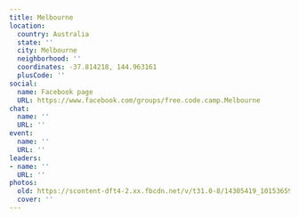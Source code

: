 ```yaml
---
title: Melbourne
location:
  country: Australia
  state: ''
  city: Melbourne
  neighborhood: ''
  coordinates: -37.814218, 144.963161
  plusCode: ''
social:
  name: Facebook page
  URL: https://www.facebook.com/groups/free.code.camp.Melbourne
chat:
  name: ''
  URL: ''
event:
  name: ''
  URL: ''
leaders:
- name: ''
  URL: ''
photos:
  old: https://scontent-dft4-2.xx.fbcdn.net/v/t31.0-8/14305419_10153659345146504_9158210072244899233_o.jpg?oh=b02475802dd31bf8073db24bda137844&oe=598EDA17
  cover: ''
---
```

